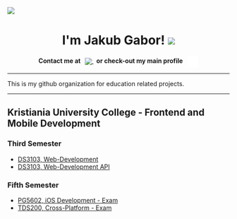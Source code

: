   ![](https://komarev.com/ghpvc/?username=JakubGabor&color=lightgray)
<div align="center"> 
  <h1>
    I'm Jakub Gabor!
  <img width ="50" src="https://camo.githubusercontent.com/d552948e7884c41fde2d32b9221d79f0df2076c7d824aaab954ca93f53d95884/68747470733a2f2f6d656469612e67697068792e636f6d2f6d656469612f6876524a434c467a6361737252346961377a2f67697068792e676966" />
  </h1>

   <b>
   Contact me at &nbsp; <a href="https://www.linkedin.com/in/jakub-gabor/"> <img height="16" align="center" src="https://upload.wikimedia.org/wikipedia/commons/thumb/a/aa/LinkedIn_2021.svg/2560px-LinkedIn_2021.svg.png" /> </a>
 </b>
   <b>
  &nbsp; or check-out my main profile &nbsp; <a href="https://github.com/JakubGabor"> <img height="25" align="center" src="https://raw.githubusercontent.com/Jakub-G-Education/.github/c7199add441871d6e30145d5cf4d4b85ac7b191a/profile/github-mark-white.svg" /> </a>
 </b>
</div>

<hr>

This is my github organization for education related projects.

<hr>

## Kristiania University College - Frontend and Mobile Development

### Third Semester
  * [DS3103, Web-Development](https://github.com/Jakub-G-Education/DS3103-Web-Development)
  * [DS3103, Web-Development API](https://github.com/Jakub-G-Education/DS3103-Web-Development-API)

### Fifth Semester
  * [PG5602, iOS Development - Exam](https://github.com/Jakub-G-Education/PG5602-iOS-Development-Exam)
  * [TDS200, Cross-Platform - Exam](https://github.com/Jakub-G-Education/TDS200-Cross-Platform-Exam)


<!--

**Here are some ideas to get you started:**

🙋‍♀️ A short introduction - what is your organization all about?
🌈 Contribution guidelines - how can the community get involved?
👩‍💻 Useful resources - where can the community find your docs? Is there anything else the community should know?
🍿 Fun facts - what does your team eat for breakfast?
🧙 Remember, you can do mighty things with the power of [Markdown](https://docs.github.com/github/writing-on-github/getting-started-with-writing-and-formatting-on-github/basic-writing-and-formatting-syntax)
-->
